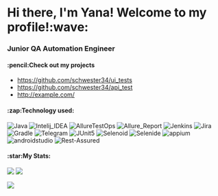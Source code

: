 <h1 align="left">Hi there, I'm Yana! Welcome to my profile!:wave:</a> 

<h3 align="left">Junior QA Automation Engineer</h3>

<h4 align="left">:pencil:Check out my projects</h4>

* https://github.com/schwester34/ui_tests
* https://github.com/schwester34/api_test
* <http://example.com/>

<h4 align="left">:zap:Technology used:</h4>

![Java](https://user-images.githubusercontent.com/99205353/175907558-480b2e8a-8552-4612-872b-f9ab19cd13fe.png)
![Intelij_IDEA](https://user-images.githubusercontent.com/99205353/175907646-f4c0d57a-1331-4516-a6d4-82e870b1a31f.png)
![AllureTestOps](https://user-images.githubusercontent.com/99205353/175907805-7641d26d-953a-47c8-bc7d-23f1a740e4fd.png)
![Allure_Report](https://user-images.githubusercontent.com/99205353/175907815-3e3bb9c9-c51b-4361-aeb1-6c58298f19cd.png)
![Jenkins](https://user-images.githubusercontent.com/99205353/175907860-92d374bf-64b3-4162-98e6-71b315085a06.png)
![Jira](https://user-images.githubusercontent.com/99205353/175907876-1e17719d-8f29-44f1-bc4e-62ace35e25f7.png)
![Gradle](https://user-images.githubusercontent.com/99205353/175907927-0bcfc6e5-a252-4c51-9d12-5c983c288860.png)
![Telegram](https://user-images.githubusercontent.com/99205353/175907960-1167dc5a-7758-4ebc-8fe1-cade3b29ac71.png)
![JUnit5](https://user-images.githubusercontent.com/99205353/177577551-763f9195-0a64-47f2-83d6-9c5f1da5dde9.png)
![Selenoid](https://user-images.githubusercontent.com/99205353/177577601-eb1945c2-2a0c-4d82-8615-93a33ced1296.png)
![Selenide](https://user-images.githubusercontent.com/99205353/177577616-0a9eddf7-c199-4eda-b23d-568713f8600e.png)
![appium](https://user-images.githubusercontent.com/99205353/177578034-ea5fc39a-0d5b-4131-8c7a-b0f81f21e155.png)
![androidstudio](https://user-images.githubusercontent.com/99205353/177578052-ecfd1a9b-6dc0-4993-96d6-46652a0a8533.png)
![Rest-Assured](https://user-images.githubusercontent.com/99205353/178311714-e1a8b99e-6136-4840-bc55-23955da0fe99.png)




<h4 align="left">:star:My Stats:</h4>

![](https://github-profile-summary-cards.vercel.app/api/cards/stats?username=schwester34&theme=solarized_dark) ![](https://github-profile-summary-cards.vercel.app/api/cards/repos-per-language?username=schwester34&theme=solarized_dark)

![](https://github-profile-summary-cards.vercel.app/api/cards/profile-details?username=schwester34&theme=solarized_dark)
